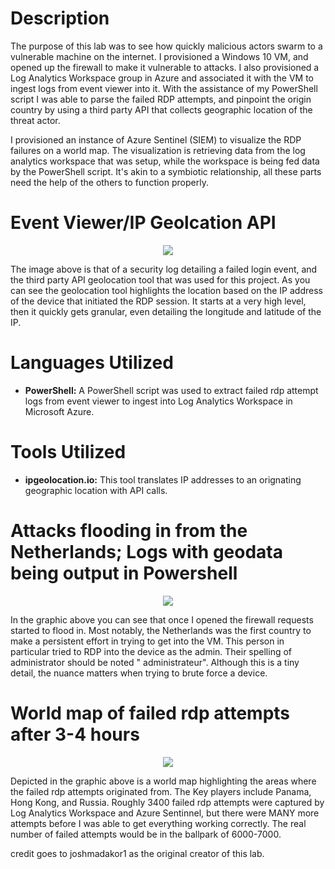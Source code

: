 # Description
The purpose of this lab was to see how quickly malicious actors swarm to a vulnerable machine on the internet. I provisioned a Windows 10 VM, and opened up the firewall to make it vulnerable to attacks. I also provisioned a Log Analytics Workspace group in Azure and associated it with the VM to ingest logs from event viewer into it. With the assistance of my PowerShell script I was able to parse the failed RDP attempts, and pinpoint the origin country by using a third party API that collects geographic location of the threat actor.

I provisioned an instance of Azure Sentinel (SIEM) to visualize the RDP failures on a world map. The visualization is retrieving data from the log analytics workspace that was setup, while the workspace is being fed data by the PowerShell script. It's akin to a symbiotic relationship, all these parts need the help of the others to function properly.

# Event Viewer/IP Geolcation API
<p align="center">
  <img src="https://i.imgur.com/fmmSN5L.png" />
</p>

The image above is that of a security log detailing a failed login event, and the third party API geolocation tool that was used for this project. As you can see the geolocation tool highlights the location based on the IP address of the device that initiated the RDP session. It starts at a very high level, then it quickly gets granular, even detailing the longitude and latitude of the IP.

# Languages Utilized
- <b>PowerShell:</b> A PowerShell script was used to extract failed rdp attempt logs from event viewer to ingest into Log Analytics Workspace in Microsoft Azure.

# Tools Utilized
- <b>ipgeolocation.io:</b> This tool translates IP addresses to an orignating geographic location with API calls.

# Attacks flooding in from the Netherlands; Logs with geodata being output in Powershell
<p align="center">
  <img src="https://i.imgur.com/vZYiXCp.png" />
</p>

In the graphic above you can see that once I opened the firewall requests started to flood in. Most notably, the Netherlands was the first country to make a persistent effort in trying to get into the VM. This person in particular tried to RDP into the device as the admin. Their spelling of administrator should be noted " administrateur". Although this is a tiny detail, the nuance matters when trying to brute force a device.

# World map of failed rdp attempts after 3-4 hours
<p align="center">
  <img src="https://i.imgur.com/Vga5dvA.png" />
</p>

Depicted in the graphic above is a world map highlighting the areas where the failed rdp attempts originated from. The Key players include Panama, Hong Kong, and Russia. Roughly 3400 failed rdp attempts were captured by Log Analytics Workspace and Azure Sentinnel, but there were MANY more attempts before I was able to get everything working correctly. The real number of failed attempts would be in the ballpark of 6000-7000.


credit goes to joshmadakor1 as the original creator of this lab.
